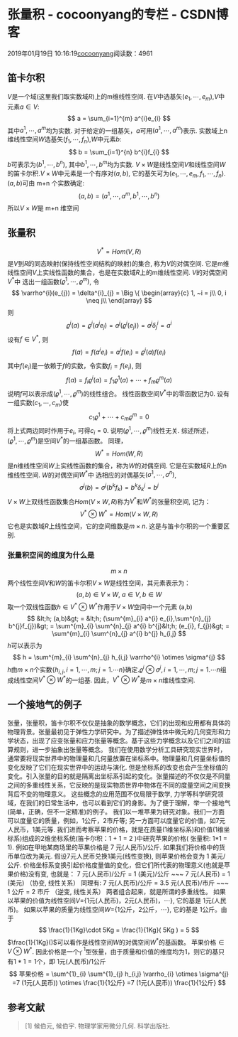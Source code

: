 
# 张量积 - cocoonyang的专栏 - CSDN博客


2019年01月19日 10:16:19[cocoonyang](https://me.csdn.net/cocoonyang)阅读数：4961



## 笛卡尔积
$V$是一个域(这里我们取实数域$R$)上的m维线性空间.  在$V$中选基矢$(e_{1}, \cdots, e_{m})$,$V$中元素$a \in V$:
$$
a = \sum_{i=1}^{m} a^{i}e_{i}
$$
其中$a^{1}, \cdots, a^{m}$均为实数.  对于给定的一组基矢，$a$可用$(a^{1}, \cdots, a^{m})$表示.
实数域上n维线性空间$W$选基矢$(f_{1}, \cdots, f_{n})$,$W$中元素$b$:
$$
b = \sum_{i=1}^{n} b^{i}f_{i}
$$
$b$可表示为$(b^{1}, \cdots, b^{n})$, 其中$b^{1}, \cdots, b^{m}$均为实数.
$V \times W$是线性空间$V$和线性空间$W$的笛卡尔积.$V \times W$中元素是一个有序对$(a,b)$, 它的基矢可为$(e_{1}, \cdots, e_{m},f_{1}, \cdots, f_{n})$.$(a,b)$可由 m+n 个实数确定:
$$
(a,b) = (a^{1}, \cdots, a^{m}, b^{1}, \cdots, b^{n})
$$
所以$V \times W$是 m+n 维空间
## 张量积
$$
V^{*} = Hom(V,R)
$$
是$V$到$R$的同态映射(保持线性空间结构的映射)的集合, 称为$V$的对偶空间. 它是m维线性空间$V$上实线性函数的集合，也是在实数域$R$上的m维线性空间.
$V$的对偶空间$V^{*}$中 选出一组函数$( \varrho^{1}, \cdots, \varrho^{m})$,  令
$$
\varrho^{i}(e_{j}) = \delta^{i}_{j} =  \Big \{
\begin{array}{c} 
1, ~i = j\\
0, i \neq j\\
\end{array}
$$
则
$$
\varrho^{i}(a)  = \varrho^{i}(a^{j} e_{j}) = a^{j} (\varrho^{i}(e_{j}))  = a^{j} \delta^{i}_{j} =  a^{i}
$$
设有$f \in V^{*}$, 则
$$
f(a) = f(a^{i} e_{i})  = a^{i} f(e_{i}) = \varrho^{i}(a)  f(e_{i})
$$
其中$f(e_{i})$是一依赖于$f$的实数，令实数$f_{i} = f(e_{i})$, 则
$$
f(a) = f_{i}\varrho^{i}(a) =  f_{1}\varrho^{1}(a)  + \cdots +  f_{m}\varrho^{m}(a)
$$
说明$f$可以表示成$( \varrho^{1}, \cdots, \varrho^{m})$的线性组合。
线性函数空间$V^{*}$中的零函数记为0. 设有一组实数$( c_{1}, \cdots, c_{m})$使
$$
c_{1}\varrho^{1}  + \cdots +  c_{m}\varrho^{m}  = 0
$$
将上式两边同时作用于$e_{i}$, 可得$c_{i} = 0$.  说明$( \varrho^{1}, \cdots, \varrho^{m})$线性无关.
综述所述，$( \varrho^{1}, \cdots, \varrho^{m})$是空间$V^{*}$的一组基函数。
同理，
$$
W^{*} = Hom(W,R)
$$
是n维线性空间$W$上实线性函数的集合，称为$W$的对偶空间. 它是在实数域$R$上的n维线性空间.
$W$的对偶空间$W^{*}$中 选相应的对偶基矢$( \sigma^{1}, \cdots, \sigma^{n})$,
$$
\sigma^{j}(b)  = \sigma^{j}(b^{k} f_{k}) = b^{k} \delta^{j}_{k} =  b^{j}
$$
$V \times W$上双线性函数集合$Hom(V \times W, R)$称为$V^{*}$和$W^{*}$的张量积空间, 记为：
$$
V^{*} \otimes W^{*} = Hom(V \times W, R)
$$
它也是实数域$R$上线性空间，它的空间维数是$m \times n$. 这是与笛卡尔积的一个重要区别.
### 张量积空间的维度为什么是
$$
m \times n
$$
两个线性空间$V$和$W$的笛卡尔积$V \times W$是线性空间，其元素表示为：
$$
(a,b) \in V\times W, ~ a\in V, b\in W
$$
取一个双线性函数$h  \in  V^{*} \otimes W^{*}$作用于$V \times W$空间中一个元素 (a,b)
$$
&lt;h; (a,b)&gt; =  &lt;h; (\sum^{m}_{i} a^{i} e_{i},\sum^{n}_{j} b^{j}f_{j})&gt; =  \sum^{m}_{i} \sum^{n}_{j}  a^{i} b^{j}&lt;h; (e_{i}, f_{j})&gt; =  \sum^{m}_{i} \sum^{n}_{j} a^{i} b^{j} h_{i,j}
$$
$h$可以表示为
$$
h = \sum^{m}_{i} \sum^{n}_{j}  h_{i,j}  \varrho^{i} \otimes  \sigma^{j}
$$
$h$由$m \times n$个实数$\{ h_{i,j}, i = 1, \cdots, m; j = 1. \cdots n \}$确定.$\varrho^{i} \otimes  \sigma^{j}, i = 1, \cdots, m; j = 1. \cdots n$组成线性空间$V^{*} \otimes W^{*}$的一组基.  因此，$V^{*} \otimes W^{*}$是$m \times n$维线性空间.
## 一个接地气的例子
张量，张量积，笛卡尔积不仅仅是抽象的数学概念，它们的出现和应用都有具体的物理背景。张量最初见于弹性力学研究中。为了描述弹性体中微元的几何变形和力学状态，出现了应变张量和应力张量等概念。基于这些力学概念以及它们之间的运算规则，进一步抽象出张量等概念。
我们在使用数学分析工具研究现实世界时，通常要将现实世界中的物理量和几何量放置在坐标系中。物理量和几何量坐标值的变化反映了它们在现实世界中的运动与演化. 但是坐标系的改变也会产生坐标值的变化。引入张量的目的就是隔离出坐标系引起的变化。张量描述的不仅仅是不同量之间的多重线性关系，它反映的是现实物质世界中物体在不同的度量空间之间变换背后不变的物理意义。  这些概念的应用范围不仅局限于数学, 力学等科学研究领域，在我们的日常生活中，也可以看到它们的身影。为了便于理解，举一个接地气(简单，正确，但不一定精准)的例子。
我们以一堆苹果为研究对象。我们一方面可以度量它的质量，例如，1公斤，2市斤等; 另一方面可以度量它的价值，如7元人民币，1美元等.  我们进而考察苹果的价格，就是在质量(1维坐标系)和价值(1维坐标系)组成的2维坐标系统(笛卡尔积：1 + 1 = 2 )中研究苹果的价格( 张量积: 1*1 = 1).
例如在甲地某商场里的苹果价格是 7 元(人民币)/公斤. 如果我们将价格中的货币单位改为美元. 假设7元人民币兑换1美元(线性变换), 则苹果价格会变为 1 美元/公斤. 价格坐标系变换引起价格度量值的变化，但它们所代表的物理意义(也就是苹果价格)没有变, 也就是：
7 元(人民币)/公斤 = 1 (美元)/公斤  ~~~   7 元(人民币) = 1 (美元)    （协变, 线性关系）
同理有:
7 元(人民币)/公斤 = 3.5 元(人民币)/市斤  ~~~   1 公斤 = 2 市斤  （逆变, 线性关系）
两者组合起来，就是所谓的多重线性。
如果以苹果的价值为线性空间$V=${1元(人民币)，2元(人民币)，$\cdots$}, 它的基是 1元(人民币)。 如果以苹果的质量为线性空间$W=${1公斤，2公斤，$\cdots$}, 它的基是 1公斤。由于
$$
\frac{1}{1Kg}\cdot 5Kg = \frac{1}{1Kg}( 5Kg ) = 5
$$
$\frac{1}{1Kg}()$可以看作是线性空间$W$的对偶空间$W^{*}$的基函数。  苹果价格$\in V \otimes W^{*}$. 因此价格是一个$_{1}^{,1}$型张量，由于质量和价值的维度均为1，则它的基只有$1*1 = 1$个，即 1元(人民币)/1公斤
$$
苹果价格 =   \sum^{1}_{i} \sum^{1}_{j}  h_{i,j}  \varrho_{i} \otimes  \sigma^{j}  =7 (1元(人民币))  \otimes  \frac{1}{1公斤}    =7 (1元(人民币))  \frac{1}{1公斤}
$$

## 参考文献
> [1]  候伯元, 候伯宇. 物理学家用微分几何. 科学出版社.


